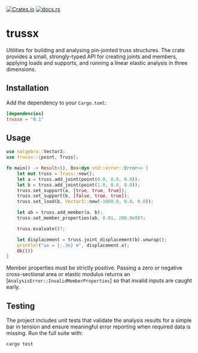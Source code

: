 [![Crates.io](https://img.shields.io/crates/v/trussx.svg)](https://crates.io/crates/trussx)
[![docs.rs](https://docs.rs/trussx/badge.svg)](https://docs.rs/trussx)

# trussx

Utilities for building and analysing pin-jointed truss structures. The crate provides a
small, strongly-typed API for creating joints and members, applying loads and supports,
and running a linear elastic analysis in three dimensions.

## Installation

Add the dependency to your `Cargo.toml`:

```toml
[dependencies]
trussx = "0.1"
```

## Usage

```rust
use nalgebra::Vector3;
use trussx::{point, Truss};

fn main() -> Result<(), Box<dyn std::error::Error>> {
    let mut truss = Truss::new();
    let a = truss.add_joint(point(0.0, 0.0, 0.0));
    let b = truss.add_joint(point(1.0, 0.0, 0.0));
    truss.set_support(a, [true, true, true]);
    truss.set_support(b, [false, true, true]);
    truss.set_load(b, Vector3::new(-1000.0, 0.0, 0.0));

    let ab = truss.add_member(a, b);
    truss.set_member_properties(ab, 0.01, 200.0e9)?;

    truss.evaluate()?;

    let displacement = truss.joint_displacement(b).unwrap();
    println!("ux = {:.3e} m", displacement.x);
    Ok(())
}
```

Member properties must be strictly positive. Passing a zero or negative cross-sectional
area or elastic modulus returns an [`AnalysisError::InvalidMemberProperties`] so that
invalid inputs are caught early.

## Testing

The project includes unit tests that validate the analysis results for a simple bar in
tension and ensure meaningful error reporting when required data is missing. Run the
full suite with:

```bash
cargo test
```
